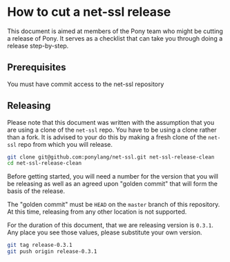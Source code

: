 # How to cut a net-ssl release

This document is aimed at members of the Pony team who might be cutting a release of Pony. It serves as a checklist that can take you through doing a release step-by-step.

## Prerequisites

You must have commit access to the net-ssl repository

## Releasing

Please note that this document was written with the assumption that you are using a clone of the `net-ssl` repo. You have to be using a clone rather than a fork. It is advised to your do this by making a fresh clone of the `net-ssl` repo from which you will release.

```bash
git clone git@github.com:ponylang/net-ssl.git net-ssl-release-clean
cd net-ssl-release-clean
```

Before getting started, you will need a number for the version that you will be releasing as well as an agreed upon "golden commit" that will form the basis of the release.

The "golden commit" must be `HEAD` on the `master` branch of this repository. At this time, releasing from any other location is not supported.

For the duration of this document, that we are releasing version is `0.3.1`. Any place you see those values, please substitute your own version.

```bash
git tag release-0.3.1
git push origin release-0.3.1
```
